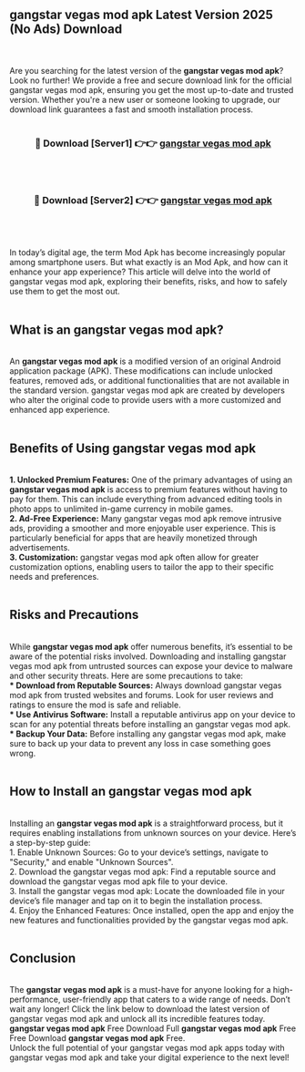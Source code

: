 ## gangstar vegas mod apk Latest Version 2025 (No Ads) Download
<br><br>
Are you searching for the latest version of the <strong>gangstar vegas mod apk</strong>? Look no further! We provide a free and secure download link for the official gangstar vegas mod apk, ensuring you get the most up-to-date and trusted version. Whether you're a new user or someone looking to upgrade, our download link guarantees a fast and smooth installation process.
<br>
<br>
<div align="center">
<h3>🔴 Download [Server1] 👉👉 <a href="https://modyolo.store/gangstar_vegas_mod_apk">gangstar vegas mod apk</a></h3><br>
<br>
<h3>🔴 Download [Server2] 👉👉 <a href="https://modyolo.store/gangstar_vegas_mod_apk">gangstar vegas mod apk</a></h3><br>
</div>
<br>
<br>
In today’s digital age, the term Mod Apk has become increasingly popular among smartphone users. But what exactly is an Mod Apk, and how can it enhance your app experience? This article will delve into the world of gangstar vegas mod apk, exploring their benefits, risks, and how to safely use them to get the most out.
<br>
<br>
<h2>What is an gangstar vegas mod apk?</h2>
<br>
An <strong>gangstar vegas mod apk</strong> is a modified version of an original Android application package (APK). These modifications can include unlocked features, removed ads, or additional functionalities that are not available in the standard version. gangstar vegas mod apk are created by developers who alter the original code to provide users with a more customized and enhanced app experience.
<br>
<br>
<h2>Benefits of Using gangstar vegas mod apk</h2>
<br>
<strong> 1. Unlocked Premium Features:</strong> One of the primary advantages of using an <strong>gangstar vegas mod apk</strong> is access to premium features without having to pay for them. This can include everything from advanced editing tools in photo apps to unlimited in-game currency in mobile games.
<br>
<strong> 2. Ad-Free Experience:</strong> Many gangstar vegas mod apk remove intrusive ads, providing a smoother and more enjoyable user experience. This is particularly beneficial for apps that are heavily monetized through advertisements.
<br>
<strong> 3. Customization:</strong> gangstar vegas mod apk often allow for greater customization options, enabling users to tailor the app to their specific needs and preferences.
<br>
<br>
<h2>Risks and Precautions</h2>
<br>
While <strong>gangstar vegas mod apk</strong> offer numerous benefits, it’s essential to be aware of the potential risks involved. Downloading and installing gangstar vegas mod apk from untrusted sources can expose your device to malware and other security threats. Here are some precautions to take:
<br>
<strong> * Download from Reputable Sources:</strong> Always download gangstar vegas mod apk from trusted websites and forums. Look for user reviews and ratings to ensure the mod is safe and reliable.
<br>
<strong> * Use Antivirus Software:</strong> Install a reputable antivirus app on your device to scan for any potential threats before installing an gangstar vegas mod apk.
<br>
<strong> * Backup Your Data:</strong> Before installing any gangstar vegas mod apk, make sure to back up your data to prevent any loss in case something goes wrong.
<br>
<br>
<h2>How to Install an gangstar vegas mod apk</h2>
<br>
Installing an <strong>gangstar vegas mod apk</strong> is a straightforward process, but it requires enabling installations from unknown sources on your device. Here’s a step-by-step guide:
<br>
 1. Enable Unknown Sources: Go to your device’s settings, navigate to "Security," and enable "Unknown Sources".
<br>
 2. Download the gangstar vegas mod apk: Find a reputable source and download the gangstar vegas mod apk file to your device.
<br>
 3. Install the gangstar vegas mod apk: Locate the downloaded file in your device’s file manager and tap on it to begin the installation process.
<br>
 4. Enjoy the Enhanced Features: Once installed, open the app and enjoy the new features and functionalities provided by the gangstar vegas mod apk.
<br>
<br>
<h2><strong>Conclusion</strong></h2>
<br>
The <strong>gangstar vegas mod apk</strong> is a must-have for anyone looking for a high-performance, user-friendly app that caters to a wide range of needs. Don’t wait any longer! Click the link below to download the latest version of gangstar vegas mod apk and unlock all its incredible features today.
<br>
<strong>gangstar vegas mod apk</strong> Free Download Full <strong>gangstar vegas mod apk</strong> Free Free Download <strong>gangstar vegas mod apk</strong> Free.
<br>
Unlock the full potential of your gangstar vegas mod apk apps today with gangstar vegas mod apk and take your digital experience to the next level!

